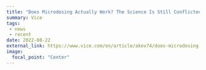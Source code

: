 ```yaml
---
title: "Does Microdosing Actually Work? The Science Is Still Conflicted"
summary: Vice
tags:
 - news
 - recent
date: 2022-08-22
external_link: https://www.vice.com/en/article/akev74/does-microdosing-actually-work-the-science-is-still-conflicted
image:
  focal_point: "Center"
---
```

